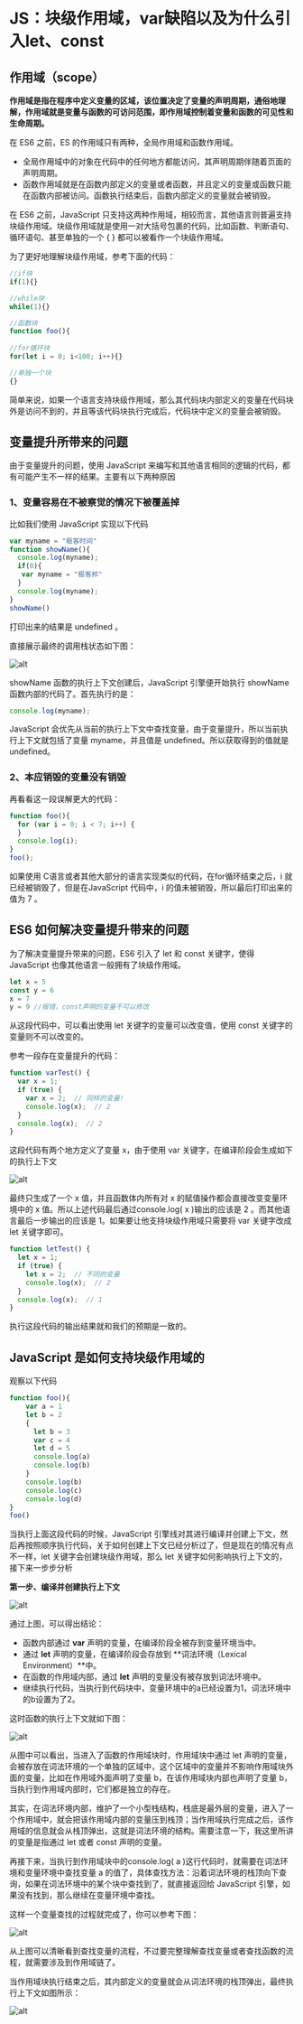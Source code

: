 # JS：块级作用域，var缺陷以及为什么引入let、const

## 作用域（scope）

**作用域是指在程序中定义变量的区域，该位置决定了变量的声明周期，通俗地理解，作用域就是变量与函数的可访问范围，即作用域控制着变量和函数的可见性和生命周期。**

在 ES6 之前，ES 的作用域只有两种，全局作用域和函数作用域。

- 全局作用域中的对象在代码中的任何地方都能访问，其声明周期伴随着页面的声明周期。
- 函数作用域就是在函数内部定义的变量或者函数，并且定义的变量或函数只能在函数内部被访问。函数执行结束后，函数内部定义的变量就会被销毁。

在 ES6 之前，JavaScript 只支持这两种作用域，相较而言，其他语言则普遍支持块级作用域。块级作用域就是使用一对大括号包裹的代码，比如函数、判断语句、循环语句、甚至单独的一个 { } 都可以被看作一个块级作用域。

为了更好地理解块级作用域，参考下面的代码：

```javascript
//if块
if(1){}

//while块
while(1){}

//函数块
function foo(){
 
//for循环块
for(let i = 0; i<100; i++){}

//单独一个块
{}
```

简单来说，如果一个语言支持块级作用域，那么其代码块内部定义的变量在代码块外是访问不到的，并且等该代码块执行完成后，代码块中定义的变量会被销毁。

## 变量提升所带来的问题

由于变量提升的问题，使用 JavaScript 来编写和其他语言相同的逻辑的代码，都有可能产生不一样的结果。主要有以下两种原因

### 1、变量容易在不被察觉的情况下被覆盖掉

比如我们使用 JavaScript 实现以下代码

```javascript
var myname = "极客时间"
function showName(){
  console.log(myname);
  if(0){
   var myname = "极客邦"
  }
  console.log(myname);
}
showName()
```

打印出来的结果是 undefined 。

直接展示最终的调用栈状态如下图：

![alt](https://cdn.jsdelivr.net/gh/LauGaHo/blog-img@master/uPic/iZeQCb.jpg)

showName 函数的执行上下文创建后，JavaScript 引擎便开始执行 showName 函数内部的代码了。首先执行的是：

```javascript
console.log(myname);
```

JavaScript 会优先从当前的执行上下文中查找变量，由于变量提升，所以当前执行上下文就包括了变量 myname，并且值是 undefined。所以获取得到的值就是 undefined。

### 2、本应销毁的变量没有销毁

再看看这一段误解更大的代码：

```javascript
function foo(){
  for (var i = 0; i < 7; i++) {
  }
  console.log(i); 
}
foo();
```

如果使用 C语言或者其他大部分的语言实现类似的代码，在for循环结束之后，i 就已经被销毁了，但是在JavaScript 代码中，i 的值未被销毁，所以最后打印出来的值为 7 。

## ES6 如何解决变量提升带来的问题

为了解决变量提升带来的问题，ES6 引入了 let 和 const 关键字，使得 JavaScript 也像其他语言一般拥有了块级作用域。

```javascript
let x = 5
const y = 6
x = 7
y = 9 //报错，const声明的变量不可以修改
```

从这段代码中，可以看出使用 let 关键字的变量可以改变值，使用 const 关键字的变量则不可以改变的。

参考一段存在变量提升的代码：

```javascript
function varTest() {
  var x = 1;
  if (true) {
    var x = 2;  // 同样的变量!
    console.log(x);  // 2
  }
  console.log(x);  // 2
}
```

这段代码有两个地方定义了变量 x，由于使用 var 关键字，在编译阶段会生成如下的执行上下文

![alt](https://cdn.jsdelivr.net/gh/LauGaHo/blog-img@master/uPic/6r82N9.jpg)

最终只生成了一个 x 值，并且函数体内所有对 x 的赋值操作都会直接改变变量环境中的 x 值。所以上述代码最后通过console.log( x )输出的应该是 2 。而其他语言最后一步输出的应该是 1。如果要让他支持块级作用域只需要将 var 关键字改成 let 关键字即可。

```javascript
function letTest() {
  let x = 1;
  if (true) {
    let x = 2;  // 不同的变量
    console.log(x);  // 2
  }
  console.log(x);  // 1
}
```

执行这段代码的输出结果就和我们的预期是一致的。

## JavaScript 是如何支持块级作用域的

观察以下代码

```javascript
function foo(){
    var a = 1
    let b = 2
    {
      let b = 3
      var c = 4
      let d = 5
      console.log(a)
      console.log(b)
    }
    console.log(b) 
    console.log(c)
    console.log(d)
}   
foo()
```

当执行上面这段代码的时候，JavaScript 引擎线对其进行编译并创建上下文，然后再按照顺序执行代码，关于如何创建上下文已经分析过了，但是现在的情况有点不一样，let 关键字会创建块级作用域，那么 let 关键字如何影响执行上下文的，接下来一步步分析

**第一步、编译并创建执行上下文**

![alt](https://cdn.jsdelivr.net/gh/LauGaHo/blog-img@master/uPic/ZuNPJi.jpg)

通过上图，可以得出结论：

- 函数内部通过 **var** 声明的变量，在编译阶段全被存到变量环境当中。
- 通过 **let** 声明的变量，在编译阶段会存放到 **词法环境（Lexical Environment）**中。
- 在函数的作用域内部，通过 **let** 声明的变量没有被存放到词法环境中。
- 继续执行代码，当执行到代码块中，变量环境中的a已经设置为1，词法环境中的b设置为了2。

这时函数的执行上下文就如下图：

![alt](https://cdn.jsdelivr.net/gh/LauGaHo/blog-img@master/uPic/yjmTSJ.jpg)

从图中可以看出，当进入了函数的作用域块时，作用域块中通过 let 声明的变量，会被存放在词法环境的一个单独的区域中，这个区域中的变量并不影响作用域块外面的变量，比如在作用域外面声明了变量 b，在该作用域块内部也声明了变量 b，当执行到作用域内部时，它们都是独立的存在。

其实，在词法环境内部，维护了一个小型栈结构，栈底是最外层的变量，进入了一个作用域中，就会把该作用域内部的变量压到栈顶；当作用域执行完成之后，该作用域的信息就会从栈顶弹出，这就是词法环境的结构。需要注意一下，我这里所讲的变量是指通过 let 或者 const 声明的变量。

再接下来，当执行到作用域块中的console.log( a )这行代码时，就需要在词法环境和变量环境中查找变量 a 的值了，具体查找方法：沿着词法环境的栈顶向下查询，如果在词法环境中的某个块中查找到了，就直接返回给 JavaScript 引擎，如果没有找到，那么继续在变量环境中查找。

这样一个变量查找的过程就完成了，你可以参考下图：

![alt](https://cdn.jsdelivr.net/gh/LauGaHo/blog-img@master/uPic/ChGluo.jpg)

从上图可以清晰看到查找变量的流程，不过要完整理解查找变量或者查找函数的流程，就需要涉及到作用域链了。

当作用域块执行结束之后，其内部定义的变量就会从词法环境的栈顶弹出，最终执行上下文如图所示：

![alt](https://cdn.jsdelivr.net/gh/LauGaHo/blog-img@master/uPic/vpNfIR.jpg)